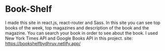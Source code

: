 # Book-Shelf
I made this site in react.js, react-router and Sass. In this site you can see top books of the week, top magazines and description of the book and the magazine. You can search your book in order to see about the book. I used New York Times API and Google Books API in this project.
site: https://bookshelfbydhruv.netlify.app/
